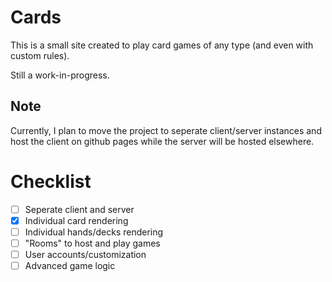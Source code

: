 # Cards
This is a small site created to play card games of any type (and even with custom rules).

Still a work-in-progress.

## Note
Currently, I plan to move the project to seperate client/server instances and host the client on github pages while the 
server will be hosted elsewhere.


# Checklist
- [ ] Seperate client and server
- [x] Individual card rendering
- [ ] Individual hands/decks rendering
- [ ] "Rooms" to host and play games
- [ ] User accounts/customization
- [ ] Advanced game logic 